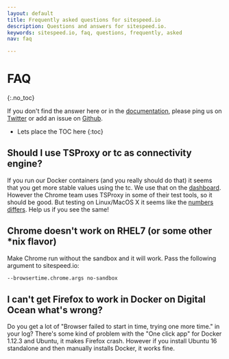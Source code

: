 ```yaml
---
layout: default
title: Frequently asked questions for sitespeed.io
description: Questions and answers for sitespeed.io.
keywords: sitespeed.io, faq, questions, frequently, asked
nav: faq

---
```


# FAQ
{:.no_toc}

If you don't find the answer here or in the [documentation]({{site.baseurl}}/documentation/), please ping us on [Twitter](https://twitter.com/SiteSpeedio) or add an issue on [Github](https://github.com/sitespeedio/sitespeed.io/issues?state=open).

* Lets place the TOC here
{:toc}

## Should I use TSProxy or tc as connectivity engine?
If you run our Docker containers (and you really should do that) it seems that you get more stable values using the tc. We use that on the [dashboard](https://dashboard.sitespeed.io). However the Chrome team uses TSProxy in some of their test tools, so it should be good. But testing on Linux/MacOS X it seems like the [numbers differs](https://github.com/WPO-Foundation/tsproxy/issues/10). Help us if you see the same!

## Chrome doesn't work on RHEL7 (or some other *nix flavor)
Make Chrome run without the sandbox and it will work. Pass the following argument to sitespeed.io:

~~~ bash
--browsertime.chrome.args no-sandbox
~~~

## I can't get Firefox to work in Docker on Digital Ocean what's wrong?
Do you get a lot of "Browser failed to start in time, trying one more time." in your log? There's some kind of problem with the "One click app" for Docker 1.12.3 and Ubuntu, it makes Firefox crash. However if you install Ubuntu 16 standalone and then manually installs Docker, it works fine.
